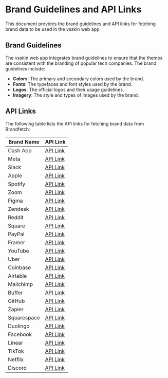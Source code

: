 # Brand Guidelines and API Links

This document provides the brand guidelines and API links for fetching brand data to be used in the vsskin web app.

## Brand Guidelines

The vsskin web app integrates brand guidelines to ensure that the themes are consistent with the branding of popular tech companies. The brand guidelines include:

- **Colors**: The primary and secondary colors used by the brand.
- **Fonts**: The typefaces and font styles used by the brand.
- **Logos**: The official logos and their usage guidelines.
- **Imagery**: The style and types of images used by the brand.

## API Links

The following table lists the API links for fetching brand data from Brandfetch:

| Brand Name   | API Link |
|--------------|----------|
| Cash App | [API Link](https://brandfetch.com/developers/brand-api?alias=cash.app) |
| Meta | [API Link](https://brandfetch.com/developers/brand-api?alias=meta.com) |
| Slack | [API Link](https://brandfetch.com/developers/brand-api?alias=slack.com) |
| Apple | [API Link](https://brandfetch.com/developers/brand-api?alias=apple.com) |
| Spotify | [API Link](https://brandfetch.com/developers/brand-api?alias=spotify.com) |
| Zoom | [API Link](https://brandfetch.com/developers/brand-api?alias=zoom.com) |
| Figma | [API Link](https://brandfetch.com/developers/brand-api?alias=figma.com) |
| Zendesk | [API Link](https://brandfetch.com/developers/brand-api?alias=zendesk.com) |
| Reddit | [API Link](https://brandfetch.com/developers/brand-api?alias=reddit.com) |
| Square | [API Link](https://brandfetch.com/developers/brand-api?alias=square.com) |
| PayPal | [API Link](https://brandfetch.com/developers/brand-api?alias=paypal.com) |
| Framer | [API Link](https://brandfetch.com/developers/brand-api?alias=framer.com) |
| YouTube | [API Link](https://brandfetch.com/developers/brand-api?alias=youtube.com) |
| Uber | [API Link](https://brandfetch.com/developers/brand-api?alias=uber.com) |
| Coinbase | [API Link](https://brandfetch.com/developers/brand-api?alias=coinbase.com) |
| Airtable | [API Link](https://brandfetch.com/developers/brand-api?alias=airtable.com) |
| Mailchimp | [API Link](https://brandfetch.com/developers/brand-api?alias=mailchimp.com) |
| Buffer | [API Link](https://brandfetch.com/developers/brand-api?alias=buffer.com) |
| GitHub | [API Link](https://brandfetch.com/developers/brand-api?alias=github.com) |
| Zapier | [API Link](https://brandfetch.com/developers/brand-api?alias=zapier.com) |
| Squarespace | [API Link](https://brandfetch.com/developers/brand-api?alias=squarespace.com) |
| Duolingo | [API Link](https://brandfetch.com/developers/brand-api?alias=duolingo.com) |
| Facebook | [API Link](https://brandfetch.com/developers/brand-api?alias=facebook.com) |
| Linear | [API Link](https://brandfetch.com/developers/brand-api?alias=linear.app) |
| TikTok | [API Link](https://brandfetch.com/developers/brand-api?alias=tiktok.com) |
| Netflix | [API Link](https://brandfetch.com/developers/brand-api?alias=netflix.com) |
| Discord | [API Link](https://brandfetch.com/developers/brand-api?alias=discord.com) |
